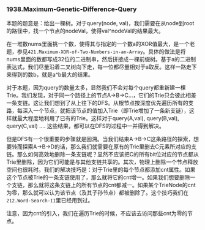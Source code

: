 ### 1938.Maximum-Genetic-Difference-Query

本题的题意是：给出一棵树。对于query(node, val)，我们需要在从node到root的路径中，找一个节点的nodeVal，使得val^nodeVal的结果最大。

在一堆数nums里面挑一个数，使得其与指定的一个数a的XOR值最大，是一个老题，参见```421.Maximum-XOR-of-Two-Numbers-in-an-Array```。具体的做法是将nums里面的数都写成32位的二进制串，然后拼接成一棵前缀树。基于a的二进制表达式，我们尽量沿着二叉树向下走，每一位都尽量相对于a取反。这样一路走下来得到的数b，就是a^b最大的结果。

对于本题，因为query的数量太多，显然我们不会对每个query都重新建一棵Trie。我们发现，对于同一个路径上的节点A->B->C...，它们的Trie只会彼此相差一条支链。这让我们想到了从上往下的DFS。从根节点按深度优先遍历所有的支路，每深入一个节点，就把该节点的值加入Trie（即Trie增加了一条新支链），这样就最大程度地利用了已有的Trie。这样对于query(A,val), query(B,val), query(C,val) .... 这些结果，都可以在DFS的过程中一并得到解决。

但是DFS有一个很重要的步骤就是回溯。当我们结束A->B->C这条路径的探索，想要转而探索A->B->D的话，那么我们就需要在原有的Trie里删去C元素所对应的支链。那么如何高效地删除一条支链呢？显然不应该把C的所有bit位对应的节点都从Trie里删除，因为它们可能是与其他支链共享的。其次，物理上删除一个节点释放空间也很耗时。我们的解决技巧是：对于Trie里的每个节点都添加cnt属性。如果这个节点被Trie的一条支链使用了，那么就将它的cnt增一。如果我们想要删除一个支链，那么就将这条支链上的所有节点的cnt都减一。如果某个TrieNode的cnt为零，那么就可以认为该节点（及其子孙节点）都被删除了。这个技巧我们在```212.Word-Search-II```里已经用到过。

注意，因为cnt的引入，我们在遍历Trie的时候，不应该去访问那些cnt为零的节点。
